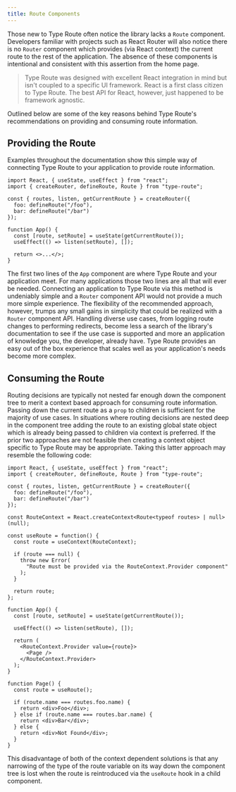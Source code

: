 ```yaml
---
title: Route Components
---
```


Those new to Type Route often notice the library lacks a `Route` component. Developers familiar with projects such as React Router will also notice there is no `Router` component which provides (via React context) the current route to the rest of the application. The absence of these components is intentional and consistent with this assertion from the home page.

> Type Route was designed with excellent React integration in mind but isn't coupled to a specific UI framework. React is a first class citizen to Type Route. The best API for React, however, just happened to be framework agnostic.

Outlined below are some of the key reasons behind Type Route's recommendations on providing and consuming route information.

## Providing the Route

Examples throughout the documentation show this simple way of connecting Type Route to your application to provide route information.

```tsx
import React, { useState, useEffect } from "react";
import { createRouter, defineRoute, Route } from "type-route";

const { routes, listen, getCurrentRoute } = createRouter({
  foo: defineRoute("/foo"),
  bar: defineRoute("/bar")
});

function App() {
  const [route, setRoute] = useState(getCurrentRoute());
  useEffect(() => listen(setRoute), []);

  return <>...</>;
}
```

The first two lines of the `App` component are where Type Route and your application meet. For many applications those two lines are all that will ever be needed. Connecting an application to Type Route via this method is undeniably simple and a `Router` component API would not provide a much more simple experience. The flexibility of the recommended approach, however, trumps any small gains in simplicity that could be realized with a `Router` component API. Handling diverse use cases, from logging route changes to performing redirects, become less a search of the library's documentation to see if the use case is supported and more an application of knowledge you, the developer, already have. Type Route provides an easy out of the box experience that scales well as your application's needs become more complex.

## Consuming the Route

Routing decisions are typically not nested far enough down the component tree to merit a context based approach for consuming route information. Passing down the current route as a `prop` to children is sufficient for the majority of use cases. In situations where routing decisions are nested deep in the component tree adding the route to an existing global state object which is already being passed to children via context is preferred. If the prior two approaches are not feasible then creating a context object specific to Type Route may be appropriate. Taking this latter approach may resemble the following code:

```tsx
import React, { useState, useEffect } from "react";
import { createRouter, defineRoute, Route } from "type-route";

const { routes, listen, getCurrentRoute } = createRouter({
  foo: defineRoute("/foo"),
  bar: defineRoute("/bar")
});

const RouteContext = React.createContext<Route<typeof routes> | null>(null);

const useRoute = function() {
  const route = useContext(RouteContext);

  if (route === null) {
    throw new Error(
      "Route must be provided via the RouteContext.Provider component"
    );
  }

  return route;
};

function App() {
  const [route, setRoute] = useState(getCurrentRoute());

  useEffect(() => listen(setRoute), []);

  return (
    <RouteContext.Provider value={route}>
      <Page />
    </RouteContext.Provider>
  );
}

function Page() {
  const route = useRoute();

  if (route.name === routes.foo.name) {
    return <div>Foo</div>;
  } else if (route.name === routes.bar.name) {
    return <div>Bar</div>;
  } else {
    return <div>Not Found</div>;
  }
}
```

This disadvantage of both of the context dependent solutions is that any narrowing of the type of the route variable on its way down the component tree is lost when the route is reintroduced via the `useRoute` hook in a child component.
